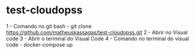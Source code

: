 # test-cloudopss

1 - Comando no git bash - git clone https://github.com/matheuskassagas/test-cloudopss.git 
2 - Abrir no Visual code
3 - Abrir o terminal do Visual Code 
4 - Comando no terminal do visual code - docker-compose up
